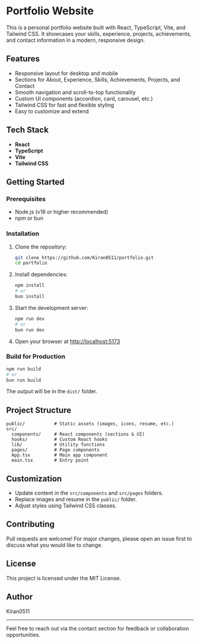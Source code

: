 # Portfolio Website

This is a personal portfolio website built with React, TypeScript, Vite, and Tailwind CSS. It showcases your skills, experience, projects, achievements, and contact information in a modern, responsive design.

## Features
- Responsive layout for desktop and mobile
- Sections for About, Experience, Skills, Achievements, Projects, and Contact
- Smooth navigation and scroll-to-top functionality
- Custom UI components (accordion, card, carousel, etc.)
- Tailwind CSS for fast and flexible styling
- Easy to customize and extend

## Tech Stack
- **React**
- **TypeScript**
- **Vite**
- **Tailwind CSS**

## Getting Started

### Prerequisites
- Node.js (v18 or higher recommended)
- npm or bun

### Installation
1. Clone the repository:
	```sh
	git clone https://github.com/Kiran0511/portfolio.git
	cd portfolio
	```
2. Install dependencies:
	```sh
	npm install
	# or
	bun install
	```
3. Start the development server:
	```sh
	npm run dev
	# or
	bun run dev
	```
4. Open your browser at [http://localhost:5173](http://localhost:5173)

### Build for Production
```sh
npm run build
# or
bun run build
```
The output will be in the `dist/` folder.

## Project Structure
```
public/           # Static assets (images, icons, resume, etc.)
src/
  components/     # React components (sections & UI)
  hooks/          # Custom React hooks
  lib/            # Utility functions
  pages/          # Page components
  App.tsx         # Main app component
  main.tsx        # Entry point
```

## Customization
- Update content in the `src/components` and `src/pages` folders.
- Replace images and resume in the `public/` folder.
- Adjust styles using Tailwind CSS classes.

## Contributing
Pull requests are welcome! For major changes, please open an issue first to discuss what you would like to change.

## License
This project is licensed under the MIT License.

## Author
Kiran0511

---
Feel free to reach out via the contact section for feedback or collaboration opportunities.
